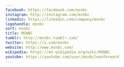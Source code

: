 ```yaml
---
facebook: https://facebook.com/msnbc
instagram: http://instagram.com/msnbc
linkedin: https://linkedin.com/company/msnbc
logohandle: msnbc
sort: msnbc
title: MSNBC
tumblr: http://msnbc.tumblr.com/
twitter: https://x.com/msnbc
website: http://www.msnbc.com/
wikipedia: https://en.wikipedia.org/wiki/MSNBC
youtube: https://youtube.com/user/msnbcleanforward
---
```

